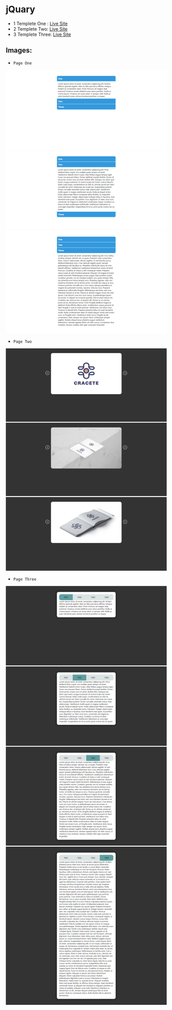 # jQuary
- 1 Templete One : [Live Site](https://selimdawa.github.io/jQuary/index.html)
- 2 Templete Two: [Live Site](https://selimdawa.github.io/jQuary/index2.html)
- 3 Templete Three: [Live Site](https://selimdawa.github.io/jQuary/index3.html)

## Images:

- `Page One`

![](https://github.com/selimdawa/jQuary/blob/main16/ShotScreen/01.png)
![](https://github.com/selimdawa/jQuary/blob/main16/ShotScreen/02.png)
![](https://github.com/selimdawa/jQuary/blob/main16/ShotScreen/03.png)

- `Page Two`

![](https://github.com/selimdawa/jQuary/blob/main16/ShotScreen/04.png)
![](https://github.com/selimdawa/jQuary/blob/main16/ShotScreen/05.png)
![](https://github.com/selimdawa/jQuary/blob/main16/ShotScreen/06.png)

- `Page Three`
 
![](https://github.com/selimdawa/jQuary/blob/main16/ShotScreen/07.png)
![](https://github.com/selimdawa/jQuary/blob/main16/ShotScreen/08.png)
![](https://github.com/selimdawa/jQuary/blob/main16/ShotScreen/09.png)
![](https://github.com/selimdawa/jQuary/blob/main16/ShotScreen/10.png)
